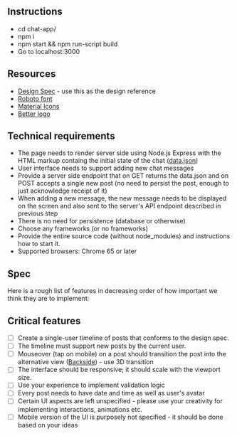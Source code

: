 ## Instructions

* cd chat-app/
* npm i 
* npm start && npm run-script build
* Go to localhost:3000

## Resources

* [Design Spec](Design-Spec-Main.png) - use this as the design reference
* [Roboto font](https://fonts.google.com/specimen/Roboto)
* [Material Icons](http://google.github.io/material-design-icons/)
* [Better logo](better-icon.svg)

## Technical requirements

* The page needs to render server side using Node.js Express with the HTML markup containg the initial state of the chat ([data.json](data.json)) 
* User interface needs to support adding new chat messages
* Provide a server side endpoint that on GET returns the data.json and on POST accepts a single new post (no need to persist the post, enough to just acknowledge receipt of it)
* When adding a new message, the new message needs to be displayed on the screen and also sent to the server's API endpoint described in previous step
* There is no need for persistence (database or otherwise)
* Choose any frameworks (or no frameworks)
* Provide the entire source code (without node_modules) and instructions how to start it.
* Supported browsers: Chrome 65 or later

## Spec

Here is a rough list of features in decreasing order of how important we think they are to implement:

## Critical features

* [ ] Create a single-user timeline of posts that conforms to the design spec.
* [ ] The timeline must support new posts by the current user.
* [ ] Mouseover (tap on mobile) on a post should transition the post into the alternative view ([Backside](Design-Spec-Click.png)) - use 3D transition
* [ ] The interface should be responsive; it should scale with the viewport size.
* [ ] Use your experience to implement validation logic
* [ ] Every post needs to have date and time as well as user's avatar
* [ ] Certain UI aspects are left unspecified - please use your creativity for implementing interactions, animations etc.
* [ ] Mobile version of the UI is purposely not specified - it should be done based on your ideas
